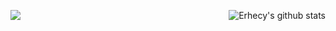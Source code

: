
<a href="http://index.mmcee.cn">  <img src="https://s3.ax1x.com/2021/02/15/yy7xFf.png" ></a>
<img align="right" src="https://github-readme-stats.vercel.app/api?username=ERHECY&show_icons=true&icon_color=0366d6&bg_color=ffffff&hide_title=true&hide=contribs&include_all_commits=true" alt="Erhecy's github stats"/>

